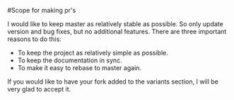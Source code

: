 #Scope for making pr's

I would like to keep master as relatively stable as possible.
So only update version and bug fixes, but no additional features.
There are three important reasons to do this:    
* To keep the project as relatively simple as possible.
* To keep the documentation in sync.
* To make it easy to rebase to master again.

If you would like to have your fork added to the variants section, I will be very glad to accept it.